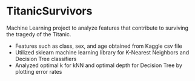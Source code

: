 # TitanicSurvivors
Machine Learning project to analyze features that contribute to surviving the tragedy of the Titanic.
- Features such as class, sex, and age obtained from Kaggle csv file
- Utilized sklearn machine learning library for K-Nearest Neighbors and Decision Tree classifiers
- Analyzed optimal k for kNN and optimal depth for Decision Tree by plotting error rates
